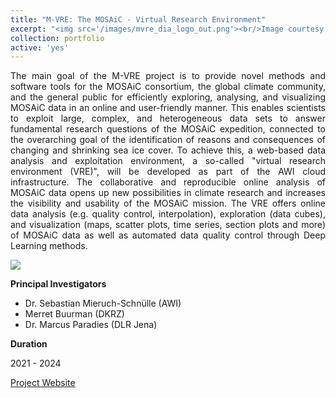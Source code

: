 ```yaml
---
title: "M-VRE: The MOSAiC - Virtual Research Environment"
excerpt: "<img src='/images/mvre_dia_logo_out.png'><br/>Image courtesy of NASA"
collection: portfolio
active: 'yes'
---
```


<p align="justify">
The main goal of the M-VRE project is to provide novel methods and software tools for the MOSAiC consortium, the global climate community, and the general public for efficiently exploring, analysing, and visualizing MOSAiC data in an online and user-friendly manner. This enables scientists to exploit large, complex, and heterogeneous data sets to answer fundamental research questions of the MOSAiC expedition, connected to the overarching goal of the identification of reasons and consequences of changing and shrinking sea ice cover. To achieve this, a web-based data analysis and exploitation environment, a so-called "virtual research environment (VRE)", will be developed as part of the AWI cloud infrastructure. The collaborative and reproducible online analysis of MOSAiC data opens up new possibilities in climate research and increases the visibility and usability of the MOSAiC mission. The VRE offers online data analysis (e.g. quality control, interpolation), exploration (data cubes), and visualization (maps, scatter plots, time series, section plots and more) of MOSAiC data as well as automated data quality control through Deep Learning methods.
</p>

![](https://marcusparadies.github.io/images/mvre_dia_logo_out.png)

**Principal Investigators**
* Dr. Sebastian Mieruch-Schnülle (AWI) 
* Merret Buurman (DKRZ) 
* Dr. Marcus Paradies (DLR Jena)

**Duration**

2021 - 2024

[Project Website](https://mosaic-vre.org/)
